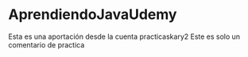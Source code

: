 # AprendiendoJavaUdemy
Esta es una aportación desde la cuenta practicaskary2
Este es solo un comentario de practica
